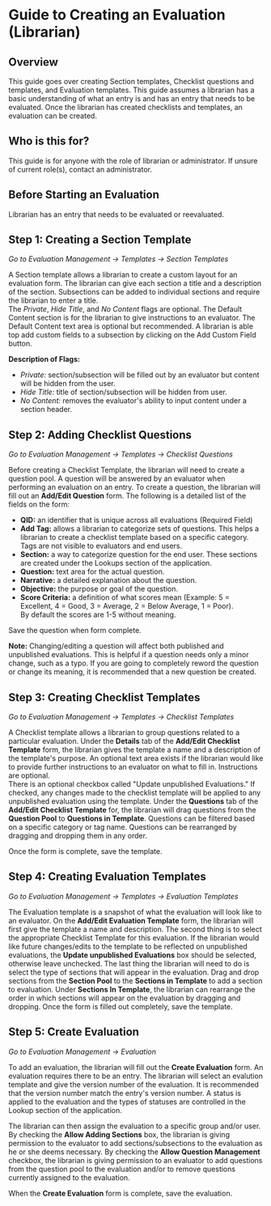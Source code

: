 # Guide to Creating an Evaluation (Librarian)

## Overview

This guide goes over creating Section templates, Checklist questions and templates, and Evaluation templates.  This guide assumes a librarian has a basic understanding of what an entry is and has an entry that needs to be evaluated.  Once the librarian has created checklists and templates, an evaluation can be created.

## Who is this for?

This guide is for anyone with the role of librarian or administrator.  If unsure of current role(s), contact an administrator.

## Before Starting an Evaluation

Librarian has an entry that needs to be evaluated or reevaluated.

## Step 1: Creating a Section Template

*Go to Evaluation Management &rarr; Templates &rarr; Section Templates*

A Section template allows a librarian to create a custom layout for an evaluation 
form.  The librarian can give each section a title and a description of the section.
Subsections can be added to individual sections and require the librarian to enter a title.  
The _Private_, _Hide Title_, and _No Content_ flags are optional.  The Default Content
section is for the librarian to give instructions to an evaluator.  The Default Content
text area is optional but recommended.  A librarian is able top add custom fields
to a subsection by clicking on the Add Custom Field button. 

__Description of Flags:__

* *Private:* section/subsection will be filled out by an evaluator but content will be hidden from the user.
* *Hide Title:* title of section/subsection will be hidden from user.
* *No Content:* removes the evaluator's ability to input content under a section header.

## Step 2: Adding Checklist Questions

*Go to Evaluation Management &rarr; Templates &rarr; Checklist Questions*

Before creating a Checklist Template, the librarian will need to create a question pool.  A question
will be answered by an evaluator when performing an evaluation on an entry.
To create a question, the librarian will fill out an **Add/Edit Question** form.  The following
is a detailed list of the fields on the form:

* **QID:** an identifier that is unique across all evaluations (Required Field)
* **Add Tag:** allows a librarian to categorize sets of questions.  This helps a librarian to
create a checklist template based on a specific category.  Tags are not visible to
evaluators and end users.
* **Section:** a way to categorize question for the end user.  These sections are created under 
the Lookups section of the application.
* **Question:** text area for the actual question.
* **Narrative:** a detailed explanation about the question.
* **Objective:** the purpose or goal of the question.
* **Score Criteria:** a definition of what scores mean (Example: 5 = Excellent, 4 = Good, 3 = Average, 2 = Below Average, 1 = Poor).  
By default the scores are 1-5 without meaning.

Save the question when form complete.

**Note:** Changing/editing a question will affect both published and unpublished evaluations.
This is helpful if a question needs only a minor change, such as a typo.  If you are going to
completely reword the question or change its meaning, it is recommended that a new question
be created.

## Step 3: Creating Checklist Templates 

*Go to Evaluation Management &rarr; Templates &rarr; Checklist Templates*

A Checklist template allows a librarian to group questions related to a particular evaluation.
Under the **Details** tab of the **Add/Edit Checklist Template** form, the librarian gives the 
template a name and a description of the template's purpose.  An optional text area exists if 
the librarian would like to provide further instructions to an evaluator on what to fill in. Instructions are optional.  
There is an optional checkbox called "Update unpublished Evaluations."  If checked, any changes
made to the checklist template will be applied to any unpublished evaluation using the template.
Under the **Questions** tab of the **Add/Edit Checklist Template** for, the librarian will drag questions
from the **Question Pool** to **Questions in Template**.  Questions can be filtered based on a specific category or tag name.
Questions can be rearranged by dragging and dropping them in any order.

Once the form is complete, save the template.

## Step 4: Creating Evaluation Templates  

*Go to Evaluation Management &rarr; Templates &rarr; Evaluation Templates*

The Evaluation template is a snapshot of what the evaluation will look like to an evaluator.
On the **Add/Edit Evaluation Template** form, the librarian will first give the template a name and
description.  The second thing is to select the appropriate Checklist Template for this evaluation.  If
the librarian would like future changes/edits to the template to be reflected on unpublished evaluations, the **Update
unpublished Evaluations** box should be selected, otherwise leave unchecked.  The last thing the librarian will 
need to do is select the type of sections that will appear in the evaluation.  Drag and drop sections from the **Section Pool**
to the **Sections in Template** to add a section to evaluation.  Under **Sections In Template**, the librarian can rearrange the order
in which sections will appear on the evaluation by dragging and dropping.  Once the form is filled out completely, save the template.

## Step 5: Create Evaluation

*Go to Evaluation Management &rarr; Evaluation*

To add an evaluation, the librarian will fill out the **Create Evaluation** form.  An evaluation requires there to 
be an entry.  The librarian will select an evalution template and give the version number of the evaluation.  It is 
recommended that the version number match the entry's version number.  A status is applied to the evaluation and the
types of statuses are controlled in the Lookup section of the application.

The librarian can then assign the evaluation to a specific group and/or user.  By checking the **Allow Adding Sections** box,
the librarian is giving permission to the evaluator to add sections/subsections to the evaluation as he or she deems necessary.
By checking the **Allow Question Management** checkbox, the librarian is giving permission to an evaluator to add questions
from the question pool to the evaluation and/or to remove questions currently assigned to the evaluation.

When the **Create Evaluation** form is complete, save the evaluation.

